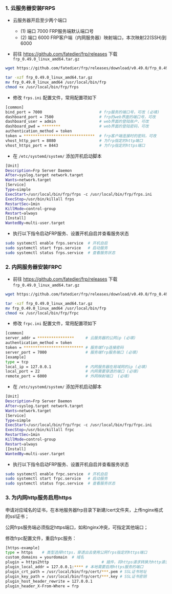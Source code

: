 ### 1. 云服务器安装FRPS

- 云服务器开启至少两个端口
  
  - (1) 端口 7000 FRP服务端默认端口号
  - (2) 端口 6000 FRP客户端（内网服务器）映射端口，本次映射22(SSH)到6000

- 前往 https://github.com/fatedier/frp/releases 下载 `frp_0.49.0_linux_amd64.tar.gz`

```bash
wget https://github.com/fatedier/frp/releases/download/v0.49.0/frp_0.49.0_linux_amd64.tar.gz

tar -xzf frp_0.49.0_linux_amd64.tar.gz
mv frp_0.49.0_linux_amd64 /usr/local/bin/frp
chmod +x /usr/local/bin/frp/frps 
```

- 修改 `frps.ini` 配置文件，常用配置项如下

```bash
[common]
bind_port = 7000                         # frp服务的端口号，可改 (必填)
dashboard_port = 7500                    # frp的web界面的端口号，可改
dashboard_user = admin                   # web界面的登陆账户，可改
dashboard_pwd = ********                 # web界面的登陆密码，可改
authentication_method = token
token = *******************************  # frp客户端连接时的密码，可改
vhost_http_port = 8080                   # 为frp指定的http端口
vhost_https_port = 8443                  # 为frp指定的https端口
```

- 在 `/etc/systemd/system/` 添加开机启动脚本

```bash
[Unit]
Description=Frp Server Daemon
After=syslog.target network.target
Wants=network.target
[Service]
Type=simple
ExecStart=/usr/local/bin/frp/frps -c /usr/local/bin/frp/frps.ini 
ExecStop=/usr/bin/killall frps
RestartSec=1min
KillMode=control-group
Restart=always
[Install]
WantedBy=multi-user.target 
```

- 执行以下指令启动FRP服务、设置开机自启并查看服务状态

```bash
sudo systemctl enable frps.service  # 开机自启
sudo systemctl start frps.service   # 启动服务
sudo systemctl status frps.service  # 查看服务状态
```

### 2. 内网服务器安装FRPC

- 前往 https://github.com/fatedier/frp/releases 下载 `frp_0.49.0_linux_amd64.tar.gz`

```bash
wget https://github.com/fatedier/frp/releases/download/v0.49.0/frp_0.49.0_linux_amd64.tar.gz

tar -xzf frp_0.49.0_linux_amd64.tar.gz
mv frp_0.49.0_linux_amd64 /usr/local/bin/frp
chmod +x /usr/local/bin/frp/frpc
```

- 修改 `frpc.ini` 配置文件，常用配置项如下

```bash
[common]
server_addr = ****************     # 云服务器的公网ip (必填)
authentication_method = token
token = ************************** # 服务端frp连接密码
server_port = 7000                 # 服务端frp服务端口 (必填)
[example]
type = tcp
local_ip = 127.0.0.1               # 内网服务器在局域网的ip (必填)
local_port = 22                    # 内网需要穿透的端口 (必填)
remote_port = 6000                 # 外网映射端口  (必填)
```

- 在 `/etc/systemd/system/` 添加开机启动脚本

```bash
[Unit]
Description=Frp Server Daemon
After=syslog.target network.target
Wants=network.target
[Service]
Type=simple
ExecStart=/usr/local/bin/frp/frpc -c /usr/local/bin/frp/frpc.ini 
ExecStop=/usr/bin/killall frpc
RestartSec=1min
KillMode=control-group
Restart=always
[Install]
WantedBy=multi-user.target 
```

- 执行以下指令启动FRP服务、设置开机自启并查看服务状态

```bash
sudo systemctl enable frpc.service  # 开机自启
sudo systemctl start frpc.service   # 启动服务
sudo systemctl status frpc.service  # 查看服务状态
```

### 3. 为内网http服务启用https

申请对应域名的证书，在本地服务器frp目录下新建/cert文件夹，上传nginx格式的ssl证书；

公网frps服务端必须指定https端口，如和nginx冲突，可指定其他端口；

修改frpc配置文件，重启frpc服务：

```bash
[https-example]
type = https    # 类型选择https，穿透出去使用公网frps指定的https端口
custom_domains = yourdomain  # 域名
plugin = https2http                       # 插件，将https请求转换为http请求
plugin_local_addr = 127.0.0.1:**** # 本地需要启用https服务的端口
plugin_crt_path = /usr/local/bin/frp/cert/***.pem # SSL证书地址
plugin_key_path = /usr/local/bin/frp/cert/***.key # SSL证书密钥
plugin_host_header_rewrite = 127.0.0.1
plugin_header_X-From-Where = frp 
```
